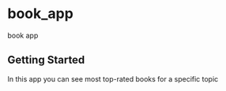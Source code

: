 # book_app

book app

## Getting Started

In this app you can see most top-rated books for a specific topic
